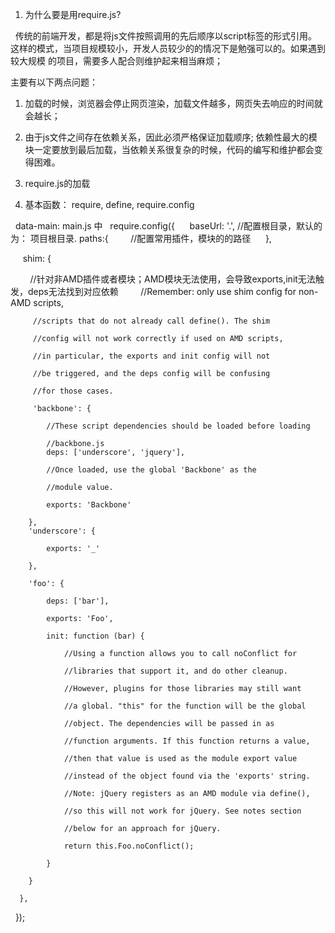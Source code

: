 1. 为什么要是用require.js?

   传统的前端开发，都是将js文件按照调用的先后顺序以script标签的形式引用。
这样的模式，当项目规模较小，开发人员较少的的情况下是勉强可以的。如果遇到较大规模
的项目，需要多人配合则维护起来相当麻烦；

主要有以下两点问题：
   1.  加载的时候，浏览器会停止网页渲染，加载文件越多，网页失去响应的时间就会越长； 
   2.  由于js文件之间存在依赖关系，因此必须严格保证加载顺序; 依赖性最大的模块一定要放到最后加载，当依赖关系很复杂的时候，代码的编写和维护都会变得困难。

2. require.js的加载

   <script type="text/javascript"  async="true" defer data-main="main"  src="require.js"></script>

3. 基本函数： require, define, require.config
  
   data-main: main.js 中
   require.config({
      baseUrl: '.', //配置根目录，默认的为： 项目根目录.
      paths:{
         //配置常用插件，模块的的路径
      },
      
      shim: {
      
         //针对非AMD插件或者模块；AMD模块无法使用，会导致exports,init无法触发，deps无法找到对应依赖
         
         //Remember: only use shim config for non-AMD scripts,
         
         //scripts that do not already call define(). The shim
         
         //config will not work correctly if used on AMD scripts,
         
         //in particular, the exports and init config will not
         
         //be triggered, and the deps config will be confusing
         
         //for those cases.
         
         'backbone': {
         
            //These script dependencies should be loaded before loading
            
            //backbone.js
            deps: ['underscore', 'jquery'],
            
            //Once loaded, use the global 'Backbone' as the
            
            //module value.
            
            exports: 'Backbone'
            
        },
        'underscore': {
        
            exports: '_'
            
        },
        
        'foo': {
        
            deps: ['bar'],
            
            exports: 'Foo',
            
            init: function (bar) {
            
                //Using a function allows you to call noConflict for
                
                //libraries that support it, and do other cleanup.
                
                //However, plugins for those libraries may still want
                
                //a global. "this" for the function will be the global
                
                //object. The dependencies will be passed in as
                
                //function arguments. If this function returns a value,
                
                //then that value is used as the module export value
                
                //instead of the object found via the 'exports' string.
                
                //Note: jQuery registers as an AMD module via define(),
                
                //so this will not work for jQuery. See notes section
                
                //below for an approach for jQuery.
                
                return this.Foo.noConflict();
                
            }
            
        }
        
      },
      
   });


              
                  
